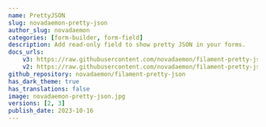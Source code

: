 ```yaml
---
name: PrettyJSON
slug: novadaemon-pretty-json
author_slug: novadaemon
categories: [form-builder, form-field]
description: Add read-only field to show pretty JSON in your forms.
docs_urls:
    v3: https://raw.githubusercontent.com/novadaemon/filament-pretty-json/2.x/README.md
    v2: https://raw.githubusercontent.com/novadaemon/filament-pretty-json/1.x/README.md
github_repository: novadaemon/filament-pretty-json
has_dark_theme: true
has_translations: false
image: novadaemon-pretty-json.jpg
versions: [2, 3]
publish_date: 2023-10-16
---
```

